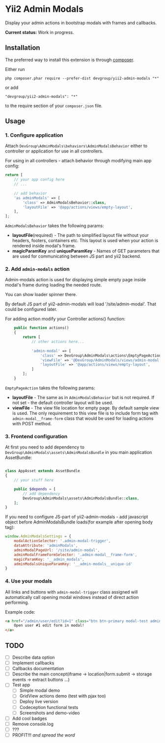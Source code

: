 Yii2 Admin Modals
=================
Display your admin actions in bootstrap modals with frames and callbacks.

**Current status:** Work in progress.

Installation
------------

The preferred way to install this extension is through [composer](http://getcomposer.org/download/).

Either run

```
php composer.phar require --prefer-dist devgroup/yii2-admin-modals "*"
```

or add

```
"devgroup/yii2-admin-modals": "*"
```

to the require section of your `composer.json` file.


Usage
-----

### 1. Configure application

Attach `DevGroup\AdminModals\behaviors\AdminModalsBehavior` either to controller or application for use in all controllers.

For using in all controllers - attach behavior through modifying main app config:

```php
return [
    // your app config here
    // ...
    
    // add behavior
    'as adminModals' => [
        'class' => AdminModalsBehavior::class,
        'layoutFile' => '@app/actions/views/empty-layout',
    ],
];
```

`AdminModalsBehavior` takes the following params:

- **layoutFile**(required) - The path to simplified layout file without your headers, footers, containers etc. This layout is used when your action is rendered inside modal's frame.
- **magicParamKey** and **uniqueParamKey** - Names of GET parameters that are used for communicating between JS part and yii2 backend.

### 2. Add `admin-modals` action

Admin-modals action is used for displaying simple empty page inside modal's frame during loading the needed route.

You can show loader spinner there.
 
By default JS part of yii2-admin-modals will load '/site/admin-modal'. That could be configured later.

For adding action modify your Controller actions() function:

```php
    public function actions()
    {
        return [
            // other actions here...
            
            'admin-modal' => [
                'class' => DevGroup\AdminModals\actions\EmptyPageAction::class,
                'viewFile' => '@DevGroup/AdminModals/views/admin-modal',
                'layoutFile' => '@app/actions/views/empty-layout',
            ]
        ];
    }
```

`EmptyPageAction` takes the following params:

- **layoutFile** - The same as in `AdminModalsBehavior` but is not required. If not set - the default controller layout will be used.
- **viewFile** - The view file location for empty page. By default sample view is used. The only requirement to this view file is to include form tag with `admin-modal__frame-form` class that would be used for loading actions with POST method.

### 3. Frontend configuration

At first you need to add dependency to `DevGroup\AdminModals\assets\AdminModalsBundle` in you main application AssetBundle:

```php

class AppAsset extends AssetBundle
{
    // your stuff here

    public $depends = [
        // add dependency
        DevGroup\AdminModals\assets\AdminModalsBundle::class,
    ];
}

```

If you need to configure JS-part of yii2-admin-modals - add javascript object before AdminModalsBundle loads(for example after opening body tag):

```js
window.AdminModalsSettings = {
    modalActionSelector: '.admin-modal-trigger',
    dataAttribute: 'adminModals',
    adminModalPageUrl: '/site/admin-modal',
    adminModalFrameFormSelector: '.admin-modal__frame-form',
    magicParamKey: '__admin_modals',
    adminModalsUniqueParamKey: '__admin-modals__unique-id'
}
```

### 4. Use your modals

All links and buttons with `admin-modal-trigger` class assigned will automatically call opening modal windows instead of direct action performing.

Example code:

```html
<a href="/admin/user/edit?id=1" class="btn btn-primary modal-test admin-modal-trigger">
    Open user #1 edit form in modal!
</a>
```

## TODO

- [ ] Describe data option
- [ ] Implement callbacks
- [ ] Callbacks documentation
- [ ] Describe the main concept(iframe -> location|form.submit -> storage events -> extract buttons ...)
- [ ] Test app
    - [ ] Simple modal demo
    - [ ] GridView actions demo (test with pjax too)
    - [ ] Deploy live version
    - [ ] Codeception functional tests
    - [ ] Screenshots and demo-video
- [ ] Add cool badges
- [ ] Remove console.log
- [ ] ???
- [ ] PROFIT!!! _and spread the word_